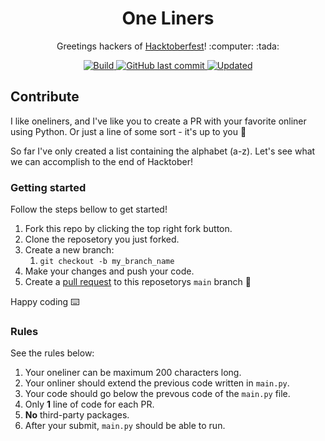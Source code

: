 <h1 align="center">One Liners</h1>
<p align="center">Greetings hackers of <a href="https://hacktoberfest.digitalocean.com/">Hacktoberfest</a>! :computer: :tada:</p>
<div align="center"> 
    <a href="https://github.com/claesgill/hacktoberfest-oneliners/actions?query=workflow%3ACI%2FCD+branch%3Amaster">
        <img alt="Build" src="https://github.com/claesgill/hacktoberfest-oneliners/workflows/CI/CD/badge.svg" />
    </a>
    <a href="https://github.com/claesgill/hacktoberfest-oneliners/commits">
        <img alt="GitHub last commit" src="https://img.shields.io/github/last-commit/claesgill/hacktoberfest-oneliners?label=updated">
    </a>
    <a href="https://github.com/claesgill/hacktoberfest-oneliners/commits">
        <img alt="Updated" src="https://img.shields.io/github/contributors/claesgill/hacktoberfest-oneliners" />
    </a>
</div>

## Contribute
I like oneliners, and I've like you to create a PR with your favorite onliner using Python. Or just a line of some sort - it's up to you :shrug: 

So far I've only created a list containing the alphabet (a-z). Let's see what we can accomplish to the end of Hacktober! 

### Getting started
Follow the steps bellow to get started!

1. Fork this repo by clicking the top right fork button.
2. Clone the reposetory you just forked.
3. Create a new branch:
    1. `git checkout -b my_branch_name`
4. Make your changes and push your code.
5. Create a [pull request](https://github.com/claesgill/hacktoberfest-oneliners/pulls) to this reposetorys `main` branch :tada:

Happy coding :keyboard:

### Rules
See the rules below:

1. Your oneliner can be maximum 200 characters long.
2. Your onliner should extend the previous code written in `main.py`.
3. Your code should go below the prevous code of the `main.py` file.
4. Only **1** line of code for each PR.
5. **No** third-party packages.
6. After your submit, `main.py` should be able to run.